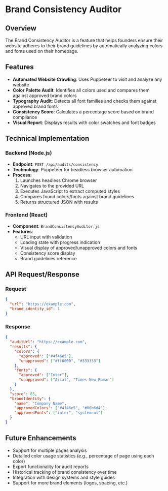 # Brand Consistency Auditor

## Overview
The Brand Consistency Auditor is a feature that helps founders ensure their website adheres to their brand guidelines by automatically analyzing colors and fonts used on their homepage.

## Features
- **Automated Website Crawling**: Uses Puppeteer to visit and analyze any website
- **Color Palette Audit**: Identifies all colors used and compares them against approved brand colors
- **Typography Audit**: Detects all font families and checks them against approved brand fonts
- **Consistency Score**: Calculates a percentage score based on brand compliance
- **Visual Report**: Displays results with color swatches and font badges

## Technical Implementation

### Backend (Node.js)
- **Endpoint**: `POST /api/audits/consistency`
- **Technology**: Puppeteer for headless browser automation
- **Process**:
  1. Launches headless Chrome browser
  2. Navigates to the provided URL
  3. Executes JavaScript to extract computed styles
  4. Compares found colors/fonts against brand guidelines
  5. Returns structured JSON with results

### Frontend (React)
- **Component**: `BrandConsistencyAuditor.js`
- **Features**:
  - URL input with validation
  - Loading state with progress indication
  - Visual display of approved/unapproved colors and fonts
  - Consistency score display
  - Brand guidelines reference

## API Request/Response

### Request
```json
{
  "url": "https://example.com",
  "brand_identity_id": 1
}
```

### Response
```json
{
  "auditUrl": "https://example.com",
  "results": {
    "colors": {
      "approved": ["#4f46e5"],
      "unapproved": ["#ff0000", "#333333"]
    },
    "fonts": {
      "approved": ["Inter"],
      "unapproved": ["Arial", "Times New Roman"]
    }
  },
  "score": 85,
  "brandIdentity": {
    "name": "Company Name",
    "approvedColors": ["#4f46e5", "#06b6d4"],
    "approvedFonts": ["inter", "system-ui"]
  }
}
```

## Future Enhancements
- Support for multiple pages analysis
- Detailed color usage statistics (e.g., percentage of page using each color)
- Export functionality for audit reports
- Historical tracking of brand consistency over time
- Integration with design systems and style guides
- Support for more brand elements (logos, spacing, etc.)